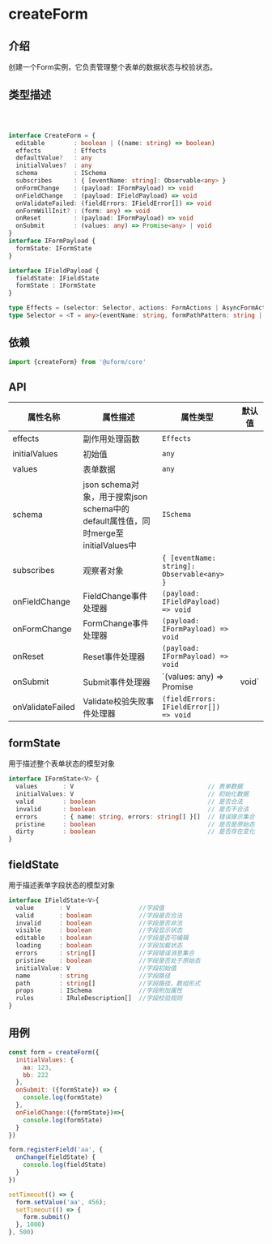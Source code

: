 # createForm

## 介绍

创建一个Form实例，它负责管理整个表单的数据状态与校验状态。

## 类型描述

```typescript



interface CreateForm = {
  editable        : boolean | ((name: string) => boolean)
  effects         : Effects
  defaultValue?   : any
  initialValues?  : any
  schema          : ISchema
  subscribes      : { [eventName: string]: Observable<any> }
  onFormChange    : (payload: IFormPayload) => void
  onFieldChange   : (payload: IFieldPayload) => void
  onValidateFailed: (fieldErrors: IFieldError[]) => void
  onFormWillInit? : (form: any) => void
  onReset         : (payload: IFormPayload) => void
  onSubmit        : (values: any) => Promise<any> | void
}
interface IFormPayload {
  formState: IFormState
}

interface IFieldPayload {
  fieldState: IFieldState
  formState : IFormState
}

type Effects = (selector: Selector, actions: FormActions | AsyncFormActions) => void
type Selector = <T = any>(eventName: string, formPathPattern: string | IFormPathMatcher) => Observable<T>
```

## 依赖

```javascript
import {createForm} from '@uform/core'
```

## API

| 属性名称         | 属性描述                                                                          | 属性类型                                                  | 默认值 |
| ---------------- | --------------------------------------------------------------------------------- | --------------------------------------------------------- | ------ |
| effects          | 副作用处理函数                                                                    | `Effects`                       |        |
| initialValues    | 初始值                                                                            | `any`                                                    |        |
| values | 表单数据 | `any`| | |
| schema           | json schema对象，用于搜索json schema中的default属性值，同时merge至initialValues中 | `ISchema`                                                    |        |
| subscribes       | 观察者对象                                                                        | `{ [eventName: string]: Observable<any> }`                         |        |
| onFieldChange    | FieldChange事件处理器                                                             | `(payload: IFieldPayload) => void` |        |
| onFormChange     | FormChange事件处理器                                                              | `(payload: IFormPayload) => void`                      |        |
| onReset          | Reset事件处理器                                                                   | `(payload: IFormPayload) => void`                        |        |
| onSubmit         | Submit事件处理器                                                                  | `(values: any) => Promise<any> | void`                        |        |
| onValidateFailed | Validate校验失败事件处理器                                                        | `(fieldErrors: IFieldError[]) => void`                      |        |

## formState

用于描述整个表单状态的模型对象

```typescript
interface IFormState<V> {
  values       : V                                     // 表单数据
  initialValues: V                                     // 初始化数据
  valid        : boolean                               // 是否合法
  invalid      : boolean                               // 是否不合法
  errors       : { name: string, errors: string[] }[]  // 错误提示集合
  pristine     : boolean                               // 是否是原始态
  dirty        : boolean                               // 是否存在变化
}
```

## fieldState

用于描述表单字段状态的模型对象

```typescript
interface IFieldState<V>{
  value       : V                   //字段值
  valid       : boolean             //字段是否合法
  invalid     : boolean             //字段是否非法
  visible     : boolean             //字段显示状态
  editable    : boolean             //字段是否可编辑
  loading     : boolean             //字段加载状态
  errors      : string[]            //字段错误消息集合
  pristine    : boolean             //字段是否处于原始态
  initialValue: V                   //字段初始值
  name        : string              //字段路径
  path        : string[]            //字段路径，数组形式
  props       : ISchema             //字段附加属性
  rules       : IRuleDescription[]  //字段校验规则
}
```

## 用例

```javascript
const form = createForm({
  initialValues: {
    aa: 123,
    bb: 222
  },
  onSubmit: ({formState}) => {
    console.log(formState)
  },
  onFieldChange:({formState})=>{
    console.log(formState)
  }
})

form.registerField('aa', {
  onChange(fieldState) {
    console.log(fieldState)
  }
})

setTimeout(() => {
  form.setValue('aa', 456);
  setTimeout(() => {
    form.submit()
  }, 1000)
}, 500)
```
